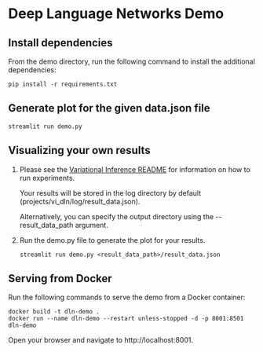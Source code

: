 # Deep Language Networks Demo

## Install dependencies
From the demo directory, run the following command to install the additional dependencies:

```
pip install -r requirements.txt
```

## Generate plot for the given data.json file

```
streamlit run demo.py
```

## Visualizing your own results
1. Please see the [Variational Inference README](projects/vi_dln/README.md) for information on how to run experiments.

   Your results will be stored in the log directory by default (projects/vi_dln/log/result_data.json).

   Alternatively, you can specify the output directory using the --result_data_path argument.

2. Run the demo.py file to generate the plot for your results.

   ```
   streamlit run demo.py <result_data_path>/result_data.json
   ```

## Serving from Docker
Run the following commands to serve the demo from a Docker container:
```
docker build -t dln-demo .
docker run --name dln-demo --restart unless-stopped -d -p 8001:8501 dln-demo
```
Open your browser and navigate to http://localhost:8001.
